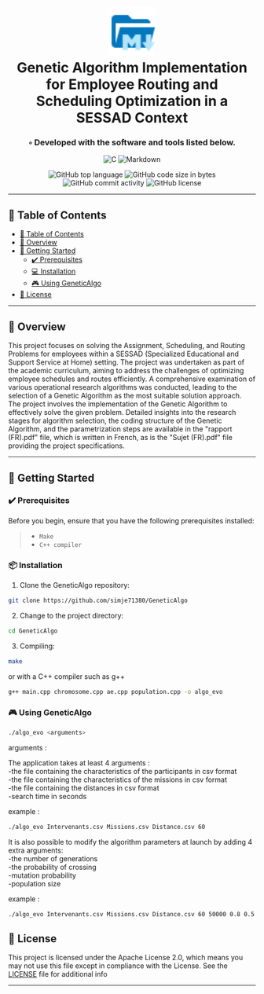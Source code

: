 <div align="center">
<h1 align="center">
<img src="https://raw.githubusercontent.com/PKief/vscode-material-icon-theme/ec559a9f6bfd399b82bb44393651661b08aaf7ba/icons/folder-markdown-open.svg" width="100" />
<br>Genetic Algorithm Implementation for Employee Routing and Scheduling Optimization in a SESSAD Context
</h1>
<h3>◦ Developed with the software and tools listed below.</h3>

<p align="center">
<img src="https://img.shields.io/badge/C-A8B9CC.svg?style&logo=C&logoColor=black" alt="C" />
<img src="https://img.shields.io/badge/Markdown-000000.svg?style&logo=Markdown&logoColor=white" alt="Markdown" />
</p>
<img src="https://img.shields.io/github/languages/top/simje71380/GeneticAlgo?style&color=5D6D7E" alt="GitHub top language" />
<img src="https://img.shields.io/github/languages/code-size/simje71380/GeneticAlgo?style&color=5D6D7E" alt="GitHub code size in bytes" />
<img src="https://img.shields.io/github/commit-activity/m/simje71380/GeneticAlgo?style&color=5D6D7E" alt="GitHub commit activity" />
<img src="https://img.shields.io/github/license/simje71380/GeneticAlgo?style&color=5D6D7E" alt="GitHub license" />
</div>

---

## 📒 Table of Contents
- [📒 Table of Contents](#-table-of-contents)
- [📍 Overview](#-overview)
- [🚀 Getting Started](#-getting-started)
  - [✔️ Prerequisites](#️-prerequisites)
  - [💻 Installation](#-installation)
  - [🎮 Using GeneticAlgo ](#-using-geneticalgo)
- [📄 License](#-license)

---


## 📍 Overview

This project focuses on solving the Assignment, Scheduling, and Routing Problems for employees within a SESSAD (Specialized Educational and Support Service at Home) setting. The project was undertaken as part of the academic curriculum, aiming to address the challenges of optimizing employee schedules and routes efficiently. A comprehensive examination of various operational research algorithms was conducted, leading to the selection of a Genetic Algorithm as the most suitable solution approach. The project involves the implementation of the Genetic Algorithm to effectively solve the given problem. Detailed insights into the research stages for algorithm selection, the coding structure of the Genetic Algorithm, and the parametrization steps are available in the "rapport (FR).pdf" file, which is written in French, as is the "Sujet (FR).pdf" file providing the project specifications.

---

## 🚀 Getting Started

### ✔️ Prerequisites

Before you begin, ensure that you have the following prerequisites installed:
> - `Make`
> - `C++ compiler`

### 📦 Installation

1. Clone the GeneticAlgo repository:
```sh
git clone https://github.com/simje71380/GeneticAlgo
```

2. Change to the project directory:
```sh
cd GeneticAlgo
```

3. Compiling:
```sh
make
```
or with a C++ compiler such as g++
```sh
g++ main.cpp chromosome.cpp ae.cpp population.cpp -o algo_evo
```

### 🎮 Using GeneticAlgo

```sh
./algo_evo <arguments>
```
arguments :

The application takes at least 4 arguments :<br />
-the file containing the characteristics of the participants in csv format<br />
-the file containing the characteristics of the missions in csv format<br />
-the file containing the distances in csv format<br />
-search time in seconds<br />

example :
```sh
./algo_evo Intervenants.csv Missions.csv Distance.csv 60
```

It is also possible to modify the algorithm parameters at launch by adding 4 extra arguments:<br />
-the number of generations<br />
-the probability of crossing<br />
-mutation probability<br />
-population size<br />

example :
```sh
./algo_evo Intervenants.csv Missions.csv Distance.csv 60 50000 0.8 0.5 50
```


## 📄 License

This project is licensed under the Apache License 2.0, which means you may not use this file except in compliance with the License. See the [LICENSE](./LICENSE) file for additional info

---